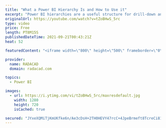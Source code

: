 ```yaml
---
title: "What a Power BI Hierarchy Is and How to Use it"
excerpt: "Power BI hierarchies are a useful structure for drill-down and data exploration in reports. A hierarchy can be created simply and can add great value for you as a developer and end-users for better data analysis. In this article and video, I’ll explain what a Power BI hierarchy is and how to create it."
originalUrl: https://youtube.com/watch?v=tZoBHwS_5rc
type: video
price: Free
length: PT8M15S
publishedDateTime: 2021-09-21T00:43:21Z
heat: 52

featuredContent: "<iframe width=\"800\" height=\"500\" frameborder=\"0\" src=\"https://www.youtube.com/embed/tZoBHwS_5rc\" allow=\"accelerometer; autoplay; encrypted-media; gyroscope; picture-in-picture\" allowfullscreen></iframe>"

provider:
  name: RADACAD
  domain: radacad.com

topics:
  - Power BI

images:
  - url: https://i.ytimg.com/vi/tZoBHwS_5rc/maxresdefault.jpg
    width: 1280
    height: 720
    isCached: true

secured: "JYxeXQMiTjKmUKfke6n/Ae3cDsH+2TH0HEVY47rcC+4JpeBrmeft8TcreCi81ZcgQunN6dN5BnygJEammFA1reMWXMb3QPL5uAG8Dcw8xZUsM5uxdIcJuQSNk8TIhbkyfFT4iOEEFrt1zfj6XvMNY9c3gPAwcnzBmfMqhidPRVvSZ2tLGXxzICTFa+oMO8CZKMIMVQTBgm9GyEeN6DZiU2Ho+q1Y5h4akeQELIBLOTc/SprJ4bsTmr1NEyC8hHpzUJOFzMf1BVq325K5deJYol7uTNbWdQ7Ijerk34NEG5UD5Kp8UlozH6L//aqbRhImTPkVjApNl3lMkRigFBl1G4tQRJNmwb9nedytDGI7fJ/+mjWomGkuen7ViecRQIBAnR6OGCIPcOgKYSHKXRWYZ8n/OQDvp/rucCsInDlGLus=;pXWE7sy/PDVud1jgWZWu/Q=="
---
```


